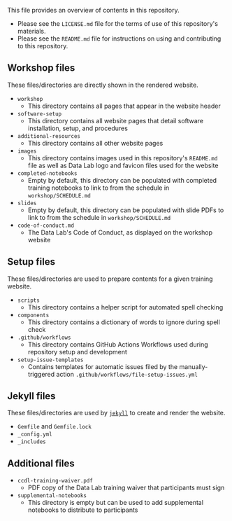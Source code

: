This file provides an overview of contents in this repository.

- Please see the `LICENSE.md` file for the terms of use of this repository's materials.
- Please see the `README.md` file for instructions on using and contributing to this repository.

## Workshop files

These files/directories are directly shown in the rendered website.

- `workshop`
  - This directory contains all pages that appear in the website header
- `software-setup`
  - This directory contains all website pages that detail software installation, setup, and procedures
- `additional-resources`
  - This directory contains all other website pages
- `images`
  - This directory contains images used in this repository's `README.md` file as well as Data Lab logo and favicon files used for the website
- `completed-notebooks`
  - Empty by default, this directory can be populated with completed training notebooks to link to from the schedule in `workshop/SCHEDULE.md`
- `slides`
  - Empty by default, this directory can be populated with slide PDFs to link to from the schedule in `workshop/SCHEDULE.md`
- `code-of-conduct.md`
  - The Data Lab's Code of Conduct, as displayed on the workshop website

## Setup files

These files/directories are used to prepare contents for a given training website.

- `scripts`
  - This directory contains a helper script for automated spell checking
- `components`
  - This directory contains a dictionary of words to ignore during spell check
- `.github/workflows`
  - This directory contains GitHub Actions Workflows used during repository setup and development
- `setup-issue-templates`
  - Contains templates for automatic issues filed by the manually-triggered action `.github/workflows/file-setup-issues.yml`

## Jekyll files

These files/directories are used by [`jekyll`](https://jekyllrb.com/) to create and render the website.

- `Gemfile` and `Gemfile.lock`
- `_config.yml`
- `_includes`

## Additional files

- `ccdl-training-waiver.pdf`
  - PDF copy of the Data Lab training waiver that participants must sign
- `supplemental-notebooks`
  - This directory is empty but can be used to add supplemental notebooks to distribute to participants

